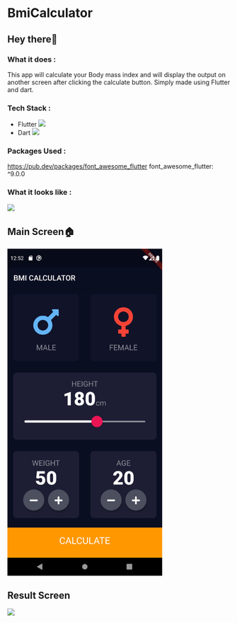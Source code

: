 # BmiCalculator

## Hey there👋

### What it does :
This app will calculate your Body mass index and will display the output on another screen after clicking the calculate button. Simply made using Flutter and dart. 

### Tech Stack :
- Flutter <img width="10" src="https://cdn.worldvectorlogo.com/logos/flutter-logo.svg">
- Dart <img width="13" src="https://upload.wikimedia.org/wikipedia/commons/thumb/7/7e/Dart-logo.png/768px-Dart-logo.png">

### Packages Used :
https://pub.dev/packages/font_awesome_flutter
font_awesome_flutter: ^9.0.0

### What it looks like :
<img width="100" src="https://media2.giphy.com/media/W3MyhCrgfBlXDV349M/giphy.gif?cid=ecf05e47w1tomm79e4dr6d92is4ydmjowcip7bwa0nnurnwj&rid=giphy.gif&ct=s">

<h2>Main Screen🏠</h2>

<img width="350" src="BmiCalculator-main/BmiCalculator-main/Screenshot_1619896967.png">

<h2>Result Screen </h2>
<img width="350" src="https://raw.githubusercontent.com/sanchitpasricha/BmiCalculator/main/Screenshot_1619896972.png">


